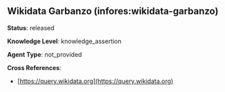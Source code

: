 [//]: # (DO NOT MANUALLY EDIT THIS FILE. IT IS GENERATED FROM A TEMPLATE.)

## Wikidata Garbanzo (infores:wikidata-garbanzo)

**Status**: released
  
**Knowledge Level**: knowledge_assertion
  
**Agent Type**: not_provided



**Cross References**:

- [https://query.wikidata.org](https://query.wikidata.org)

